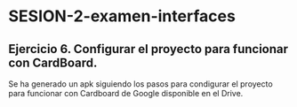 # SESION-2-examen-interfaces

## Ejercicio 6. Configurar el proyecto para funcionar con CardBoard.

Se ha generado un apk siguiendo los pasos para condigurar el proyecto para funcionar con Cardboard de Google disponible en el Drive.
